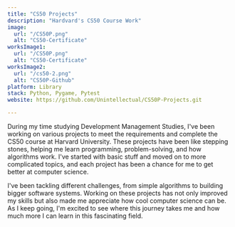 ```yaml
---
title: "CS50 Projects"
description: "Hardvard's CS50 Course Work"
image:
  url: "/CS50P.png"
  alt: "CS50-Certificate"
worksImage1:
  url: "/CS50P.png"
  alt: "CS50-Certificate"
worksImage2:
  url: "/cs50-2.png"
  alt: "CS50P-Github"
platform: Library
stack: Python, Pygame, Pytest
website: https://github.com/Unintellectual/CS50P-Projects.git

---
```


During my time studying Development Management Studies, I've been working on various projects to meet the requirements and complete the CS50 course at Harvard University. These projects have been like stepping stones, helping me learn programming, problem-solving, and how algorithms work. I've started with basic stuff and moved on to more complicated topics, and each project has been a chance for me to get better at computer science.

I've been tackling different challenges, from simple algorithms to building bigger software systems. Working on these projects has not only improved my skills but also made me appreciate how cool computer science can be. As I keep going, I'm excited to see where this journey takes me and how much more I can learn in this fascinating field.

